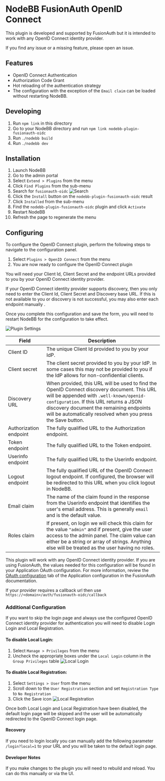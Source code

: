# NodeBB FusionAuth OpenID Connect

This plugin is developed and supported by FusionAuth but it is intended to work with any OpenID Connect identity provider.

If you find any issue or a missing feature, please open an issue.

## Features

* OpenID Connect Authentication
 * Authorization Code Grant
* Hot reloading of the authentication strategy
 * The configuration with the exception of the `Email claim` can be loaded without restarting NodeBB.


## Developing

1. Run `npm link` in this directory
1. Go to your NodeBB directory and run `npm link nodebb-plugin-fusionauth-oidc`
1. Run `./nodebb build`
1. Run `./nodebb dev`


## Installation

1. Launch NodeBB
1. Go to the admin portal
1. Select `Extend > Plugins` from the menu
1. Click `Find Plugins` from the sub-menu
1. Search for `fusionauth-oidc`
![Search](./readme-images/search.png)
1. Click the `Install` button on the `nodebb-plugin-fusionauth-oidc` result
1. Click `Installed` from the sub-menu
1. Find the `nodebb-plugin-fusionauth-oidc` plugin and click `Activate`
1. Restart NodeBB
1. Refresh the page to regenerate the menu


## Configuring

To configure the OpenID Connect plugin, perform the following steps to navigate to the configuration panel.

1. Select `Plugins > OpenID Connect` from the menu
1. You are now ready to configure the OpenID Connect plugin

You will need your Client Id, Client Secret and the endpoint URLs provided to you by your OpenID Connect identity provider.

If your OpenID Connect identity provider supports discovery, then you only need to enter the Client Id, Client Secret and Discovery base URL. If this is not available to you or discovery is not successful, you may also enter each endpoint manually .

Once you complete this configuration and save the form, you will need to restart NodeBB for the configuration to take effect.

![Plugin Settings](./readme-images/plugin-settings.png)

| Field | Description |
| ----- | ----------- |
| Client ID | The unique Client Id provided to you by your IdP.  |
| Client secret | The client secret provided to you by your IdP.  In some cases this may not be provided to you if the IdP allows for non-confidential clients. |
|Discovery URL | When provided, this URL will be used to find the OpenID Connect discovery document. This URL will be appended with `.well-known/openid-configuration`. If this URL returns a JSON discovery document the remaining endpoints will be automatically resolved when you press the Save button. |
|Authorization endpoint | The fully qualified URL to the Authorization endpoint. |
|Token endpoint | The fully qualified URL to the Token endpoint. |
|Userinfo endpoint | The fully qualified URL to the Userinfo endpoint. |
|Logout endpoint | The fully qualified URL of the OpenID Connect logout endpoint. If configured, the browser will be redirected to this URL when you click logout in NodeBB.  | 
|Email claim | The name of the claim found in the response from the Userinfo endpoint that identifies the user's email address. This is generally `email` and is the default value. |
|Roles claim | If present, on login we will check this claim for the value `"admin"` and if present, give the user access to the admin panel. The claim value can either be a string or array of strings. Anything else will be treated as the user having no roles. |

This plugin will work with any OpenID Connect identity provider. If you are using FusionAuth, the values needed for this configuration will be found in your Application OAuth configuration. For more information, review the [OAuth configuration](https://fusionauth.io/docs/v1/tech/core-concepts/applications#oauth) tab of the Application configuration in the FusionAuth documentation.

If your provider requires a callback url then use `https://<domain>/auth/fusionauth-oidc/callback`

### Additional Configuration

If you want to skip the login page and always use the configured OpenID Connect identity provider for authentication you will need to disable Login Login and Local Registration.

#### To disable Local Login:
1. Select `Manage > Privileges` from the menu
1. Uncheck the appropriate boxes under the `Local Login` column in the `Group Privileges` table
![Local Login](./readme-images/logal-login.png)

#### To disable Local Registration:
1. Select `Settings > User` from the menu
1. Scroll down to the `User Registration` section and set `Registration Type` to `No Registration`
1. Click the Save icon
![Local Registration](./readme-images/local-registration.png)

Once both Local Login and Local Registration have been disabled, the default login page will be skipped and the user will be automatically redirected to the OpenID Connect login page.

#### Recovery
If you need to login locally you can manually add the following parameter `/login?local=1` to your URL and you will be taken to the default login page.

#### Developer Notes

If you make changes to the plugin you will need to rebuild and reload. You can do this manually or via the UI.
